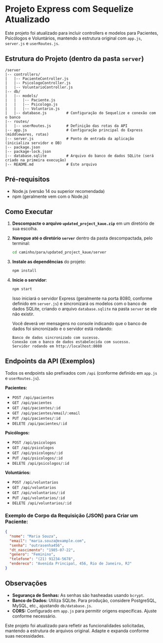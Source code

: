 # Projeto Express com Sequelize Atualizado

Este projeto foi atualizado para incluir controllers e modelos para Pacientes, Psicólogos e Voluntários, mantendo a estrutura original com `app.js`, `server.js` e `userRoutes.js`.

## Estrutura do Projeto (dentro da pasta `server`)

```
/server
|-- controllers/
|   |-- PacienteController.js
|   |-- PsicologoController.js
|   |-- VoluntarioController.js
|-- db/
|   |-- models/
|   |   |-- Paciente.js
|   |   |-- Psicologo.js
|   |   |-- Voluntario.js
|   |-- database.js         # Configuração do Sequelize e conexão com o banco
|-- routes/
|   |-- userRoutes.js       # Definição das rotas da API
|-- app.js                  # Configuração principal do Express (middlewares, rotas)
|-- server.js               # Ponto de entrada da aplicação (inicializa servidor e DB)
|-- package.json
|-- package-lock.json
|-- database.sqlite         # Arquivo do banco de dados SQLite (será criado na primeira execução)
|-- README.md               # Este arquivo
```

## Pré-requisitos

- Node.js (versão 14 ou superior recomendada)
- npm (geralmente vem com o Node.js)

## Como Executar

1.  **Descompacte o arquivo `updated_project_kaue.zip`** em um diretório de sua escolha.

2.  **Navegue até o diretório `server`** dentro da pasta descompactada, pelo terminal:
    ```bash
    cd caminho/para/updated_project_kaue/server
    ```

3.  **Instale as dependências** do projeto:
    ```bash
    npm install
    ```

4.  **Inicie o servidor**:
    ```bash
    npm start
    ```
    Isso iniciará o servidor Express (geralmente na porta 8080, conforme definido em `server.js`) e sincronizará os modelos com o banco de dados SQLite, criando o arquivo `database.sqlite` na pasta `server` se ele não existir.

    Você deverá ver mensagens no console indicando que o banco de dados foi sincronizado e o servidor está rodando:
    ```
    Banco de dados sincronizado com sucesso.
    Conexão com o banco de dados estabelecida com sucesso.
    Servidor rodando em http://localhost:8080
    ```

## Endpoints da API (Exemplos)

Todos os endpoints são prefixados com `/api` (conforme definido em `app.js` e `userRoutes.js`).

**Pacientes:**
- `POST /api/pacientes`
- `GET /api/pacientes`
- `GET /api/pacientes/:id`
- `GET /api/pacientes/email/:email`
- `PUT /api/pacientes/:id`
- `DELETE /api/pacientes/:id`

**Psicólogos:**
- `POST /api/psicologos`
- `GET /api/psicologos`
- `GET /api/psicologos/:id`
- `PUT /api/psicologos/:id`
- `DELETE /api/psicologos/:id`

**Voluntários:**
- `POST /api/voluntarios`
- `GET /api/voluntarios`
- `GET /api/voluntarios/:id`
- `PUT /api/voluntarios/:id`
- `DELETE /api/voluntarios/:id`

### Exemplo de Corpo da Requisição (JSON) para Criar um Paciente:
```json
{
  "nome": "Maria Souza",
  "email": "maria.souza@example.com",
  "senha": "outrasenha456",
  "dt_nascimento": "1985-07-22",
  "genero": "Feminino",
  "telefone": "(21) 91234-5678",
  "endereco": "Avenida Principal, 456, Rio de Janeiro, RJ"
}
```

## Observações

-   **Segurança de Senhas:** As senhas são hasheadas usando `bcrypt`.
-   **Banco de Dados:** Utiliza SQLite. Para produção, considere PostgreSQL, MySQL, etc., ajustando `db/database.js`.
-   **CORS:** Configurado em `app.js` para permitir origens específicas. Ajuste conforme necessário.

Este projeto foi atualizado para refletir as funcionalidades solicitadas, mantendo a estrutura de arquivos original. Adapte e expanda conforme suas necessidades.
